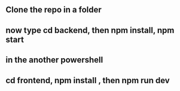## Clone the repo in a folder
## now type cd backend, then npm install,  npm start

## in the another powershell 
## cd frontend, npm install , then npm run dev